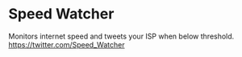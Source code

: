 # Speed Watcher

Monitors internet speed and tweets your ISP when below threshold. https://twitter.com/Speed_Watcher

